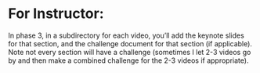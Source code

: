 
# For Instructor: 

In phase 3, in a subdirectory for each video, you’ll add the keynote slides for that section, and the challenge document for that section (if applicable). Note not every section will have a challenge (sometimes I let 2-3 videos go by and then make a combined challenge for the 2-3 videos if appropriate).